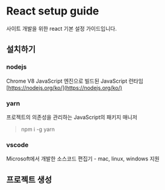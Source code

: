 # React setup guide

사이트 개발을 위한 react 기본 설정 가이드입니다.


## 설치하기

### nodejs
Chrome V8 JavaScript 엔진으로 빌드된 JavaScript 런타임
[https://nodejs.org/ko/](https://nodejs.org/ko/)

### yarn
프로젝트의 의존성을 관리하는 JavaScript의 패키지 매니저
> npm i -g yarn

### vscode
Microsoft에서 개발한 소스코드 편집기 - mac, linux, windows 지원



## 프로젝트 생성

> 




<!--stackedit_data:
eyJoaXN0b3J5IjpbLTE5MTU5NTQ0OTldfQ==
-->